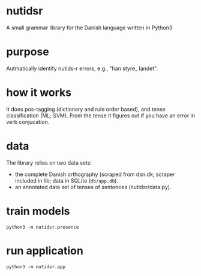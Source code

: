 # nutidsr
A small grammar library for the Danish language written in Python3

# purpose
Autmatically identify nutids-r errors, e.g., "han styre_ landet".

# how it works
It does pos-tagging (dictionary and rule order based), and tense classification (ML; SVM). From the tense it figures out if you have an error in verb conjucation.

# data
The library relies on two data sets:
* the complete Danish orthography (scraped from dsn.dk; scraper included in lib; data in SQLite (`db/app.db`).
* an annotated data set of tenses of sentences (nutidsr/data.py).

# train models
`python3 -m nutidsr.presence`

# run application
`python3 -m nutidsr.app`
